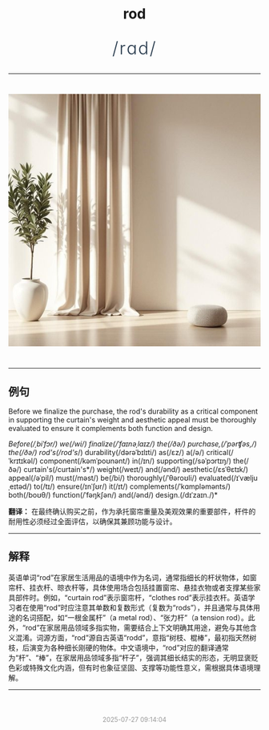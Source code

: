 <div align="center">

# rod

<div style="margin: 30px 0;">
<h1 style="font-size: 2.5em; font-weight: 300; letter-spacing: 2px; margin: 0; color: #2c3e50;">
/rɑd/
</h1>
</div>

</div>

---

<div align="center" style="margin: 40px 0;">

![rod](images/rod.png)

</div>

---

## 例句

Before we finalize the purchase, the rod's durability as a critical component in supporting the curtain's weight and aesthetic appeal must be thoroughly evaluated to ensure it complements both function and design.

*Before(/ˌbiˈfɔr/) we(/wi/) finalize(/ˈfaɪnəˌlaɪz/) the(/ðə/) purchase,(/ˈpərʧəs,/) the(/ðə/) rod's(/rod's*/) durability(/dərəˈbɪlɪti/) as(/ɛz/) a(/ə/) critical(/ˈkrɪtɪkəl/) component(/kəmˈpoʊnənt/) in(/ɪn/) supporting(/səˈpɔrtɪŋ/) the(/ðə/) curtain's(/curtain's*/) weight(/weɪt/) and(/ənd/) aesthetic(/ɛsˈθɛtɪk/) appeal(/əˈpil/) must(/məst/) be(/bi/) thoroughly(/ˈθəroʊli/) evaluated(/ɪˈvæljuˌeɪtəd/) to(/tɪ/) ensure(/ɪnˈʃʊr/) it(/ɪt/) complements(/ˈkɑmpləmənts/) both(/boʊθ/) function(/ˈfəŋkʃən/) and(/ənd/) design.(/dɪˈzaɪn./)*

**翻译：** 在最终确认购买之前，作为承托窗帘重量及美观效果的重要部件，杆件的耐用性必须经过全面评估，以确保其兼顾功能与设计。

---

## 解释

英语单词“rod”在家居生活用品的语境中作为名词，通常指细长的杆状物体，如窗帘杆、挂衣杆、晾衣杆等，具体使用场合包括挂置窗帘、悬挂衣物或者支撑某些家具部件时。例如，“curtain rod”表示窗帘杆，“clothes rod”表示挂衣杆。英语学习者在使用“rod”时应注意其单数和复数形式（复数为“rods”），并且通常与具体用途的名词搭配，如“一根金属杆”（a metal rod）、“张力杆”（a tension rod）。此外，“rod”在家居用品领域多指实物，需要结合上下文明确其用途，避免与其他含义混淆。词源方面，“rod”源自古英语“rodd”，意指“树枝、棍棒”，最初指天然树枝，后演变为各种细长刚硬的物体。中文语境中，“rod”对应的翻译通常为“杆”、“棒”，在家居用品领域多指“杆子”，强调其细长结实的形态，无明显褒贬色彩或特殊文化内涵，但有时也象征坚固、支撑等功能性意义，需根据具体语境理解。


---

<div align="center" style="margin-top: 50px;">
<small style="color: #999; font-size: 0.9em;">2025-07-27 09:14:04</small>
</div>

